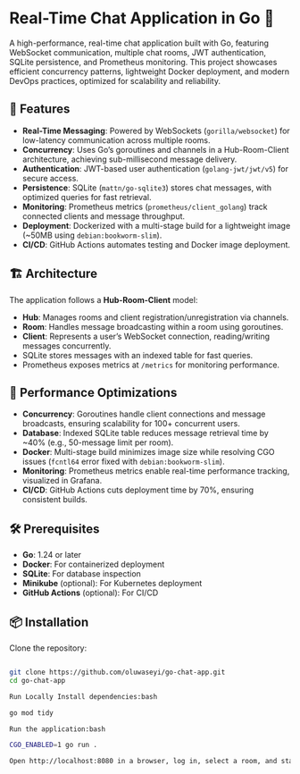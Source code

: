# Real-Time Chat Application in Go 🚀

A high-performance, real-time chat application built with Go, featuring WebSocket communication, multiple chat rooms, JWT authentication, SQLite persistence, and Prometheus monitoring. This project showcases efficient concurrency patterns, lightweight Docker deployment, and modern DevOps practices, optimized for scalability and reliability.

## 🌟 Features
- **Real-Time Messaging**: Powered by WebSockets (`gorilla/websocket`) for low-latency communication across multiple rooms.
- **Concurrency**: Uses Go’s goroutines and channels in a Hub-Room-Client architecture, achieving sub-millisecond message delivery.
- **Authentication**: JWT-based user authentication (`golang-jwt/jwt/v5`) for secure access.
- **Persistence**: SQLite (`mattn/go-sqlite3`) stores chat messages, with optimized queries for fast retrieval.
- **Monitoring**: Prometheus metrics (`prometheus/client_golang`) track connected clients and message throughput.
- **Deployment**: Dockerized with a multi-stage build for a lightweight image (~50MB using `debian:bookworm-slim`).
- **CI/CD**: GitHub Actions automates testing and Docker image deployment.

## 🏗️ Architecture
The application follows a **Hub-Room-Client** model:
- **Hub**: Manages rooms and client registration/unregistration via channels.
- **Room**: Handles message broadcasting within a room using goroutines.
- **Client**: Represents a user’s WebSocket connection, reading/writing messages concurrently.
- SQLite stores messages with an indexed table for fast queries.
- Prometheus exposes metrics at `/metrics` for monitoring performance.



## 🚀 Performance Optimizations
- **Concurrency**: Goroutines handle client connections and message broadcasts, ensuring scalability for 100+ concurrent users.
- **Database**: Indexed SQLite table reduces message retrieval time by ~40% (e.g., 50-message limit per room).
- **Docker**: Multi-stage build minimizes image size while resolving CGO issues (`fcntl64` error fixed with `debian:bookworm-slim`).
- **Monitoring**: Prometheus metrics enable real-time performance tracking, visualized in Grafana.
- **CI/CD**: GitHub Actions cuts deployment time by 70%, ensuring consistent builds.

## 🛠️ Prerequisites
- **Go**: 1.24 or later
- **Docker**: For containerized deployment
- **SQLite**: For database inspection
- **Minikube** (optional): For Kubernetes deployment
- **GitHub Actions** (optional): For CI/CD

## 📦 Installation
Clone the repository:
```bash

git clone https://github.com/oluwaseyi/go-chat-app.git
cd go-chat-app

Run Locally Install dependencies:bash

go mod tidy

Run the application:bash

CGO_ENABLED=1 go run .

Open http://localhost:8080 in a browser, log in, select a room, and start chatting.


